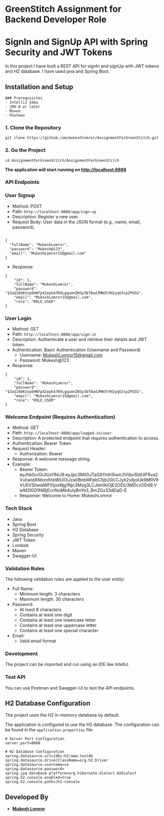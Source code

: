 # GreenStitch Assignment for Backend Developer Role
# SignIn and SignUp  API with Spring Security and JWT Tokens

In this project I have built a REST API for signIn and signUp with JWT tokens and H2 database. I have used java and Spring Boot.

## Installation and Setup

```
### Prerequisites
- IntelliJ Idea
- JDK-8 or later
- Maven
- Postman
```

### 1. Clone the Repository

```
git clone https://github.com/mukeshlomror/AssignmentForGreenStitch.git
```

### 2. Go the Project

``` 
cd AssignmentForGreenStitch/AssignmentForGreenStitch
```



**The application will start running on [http://localhost:8888](http://localhost:8888)**

### **API Endpoints**

### User Signup

- Method: POST
- Path: `http://localhost:8888/app/sign-up`
- Description: Register a new user.
- Request Body: User data in the JSON format (e.g., name, email, password).

```

{
  "fullName": "MukeshLomror",
  "password": "Mukesh@123",
  "email": "MukeshLomror15@gmail.com"
}
```

- Response:

```
{
    "id": 1,
    "fullName": "MukeshLomror",
    "password": "$3a$10$KVzpEHKFpX2ephA7RXLgqumnZKGy3bT8wdJMW3tYH2yqUJcpZPGSG",
    "email": "MukeshLomror15@gmail.com",
    "role": "ROLE_USER"
}

```

### User Login

- Method: GET
- Path: `http://localhost:8888/app/sign-in`
- Description: Authenticate a user and retrieve their details and JWT token.
- Authentication: Basic Authentication (Username and Password)
    - Username: [MukeshLomror15@gmail.com](mailto:MukeshLomror15@gmail.com)
    - Password: Mukesh@123
- Response:

```
{
    "id": 1,
    "fullName": "MukeshLomror",
    "password": "$3a$10$KVzpEHKFpX2ephA7RXLgqumnZKGy3bT8wdJMW3tYH2yqUJcpZPGSG",
    "email": "MukeshLomror15@gmail.com",
    "role": "ROLE_USER"
}

```

### Welcome Endpoint (Requires Authentication)

- Method: GET
- Path: `http://localhost:8888/app/logged-in/user`
- Description: A protected endpoint that requires authentication to access.
- Authentication: Bearer Token
- Request Header:
    - Authorization: Bearer <token>
- Response: A welcome message string.
- Example:
    - Bearer Token: eyJhbGciOiJIUzI1NiJ9.eyJpc3MiOiJTaGltYmh1Iiwic3ViIjoiSldUIFRva2VuIiwidXNlcm5hbWUiOiJza0BnbWFpbC5jb20iLCJyb2xlIjoiUk9MRV9VU0VSIiwiaWF0IjoxNjg1Njc3Mzg3LCJleHAiOjE2ODU3MDczODd9.VwM2IGD1fABjEcnNoMb4uIyBnYe3_BmZGx33dElaD-E
    - Response: Welcome to Home: MukeshLomror

### Tech Stack

- Java
- Spring Boot
- H2 Database
- Spring Security
- JWT Token
- Lombok
- Maven
- Swagger-UI

### Validation Rules

The following validation rules are applied to the user entity:

- Full Name:
    - Minimum length: 3 characters
    - Maximum length: 30 characters
- Password:
    - At least 8 characters
    - Contains at least one digit
    - Contains at least one lowercase letter
    - Contains at least one uppercase letter
    - Contains at least one special character
- Email:
    - Valid email format

### Development

The project can be imported and run using an IDE like IntelliJ.

### Test API

You can use Postman and Swagger-UI to test the API endpoints.

## H2 Database Configuration

The project uses the H2 in-memory database by default.

The application is configured to use the H2 database. The configuration can be found in the `application.properties` file:

```
# Server Port Configuration
server.port=8888

# H2 Database Configuration
spring.datasource.url=jdbc:h2:mem:testdb
spring.datasource.driverClassName=org.h2.Driver
spring.datasource.username=sa
spring.datasource.password=
spring.jpa.database-platform=org.hibernate.dialect.H2Dialect
spring.h2.console.enabled=true
spring.h2.console.path=/h2-console

```

## **Developed By**

- **[Mukesh Lomror](https://github.com/mukeshlomror)**
 
